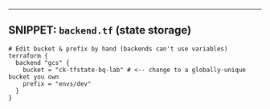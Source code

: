 

---

## SNIPPET: `backend.tf` (state storage)
```hcl
# Edit bucket & prefix by hand (backends can't use variables)
terraform {
  backend "gcs" {
    bucket = "ck-tfstate-bq-lab" # <-- change to a globally-unique bucket you own
    prefix = "envs/dev"
  }
}
